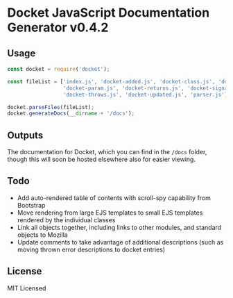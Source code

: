 # Docket JavaScript Documentation Generator v0.4.2

## Usage

```javascript
const docket = require('docket');

const fileList = ['index.js', 'docket-added.js', 'docket-class.js', 'docket-module.js', 
                  'docket-param.js', 'docket-returns.js', 'docket-signature.js', 'docket-status.js', 
                  'docket-throws.js', 'docket-updated.js', 'parser.js'];

docket.parseFiles(fileList);
docket.generateDocs(__dirname + '/docs');
```

## Outputs

The documentation for Docket, which you can find in the `/docs` folder, though this will soon be hosted 
elsewhere also for easier viewing.

## Todo

* Add auto-rendered table of contents with scroll-spy capability from Bootstrap
* Move rendering from large EJS templates to small EJS templates rendered by the individual classes
* Link all objects together, including links to other modules, and standard objects to Mozilla
* Update comments to take advantage of additional descriptions (such as moving thrown error descriptions to docket entries)

## License

MIT Licensed
